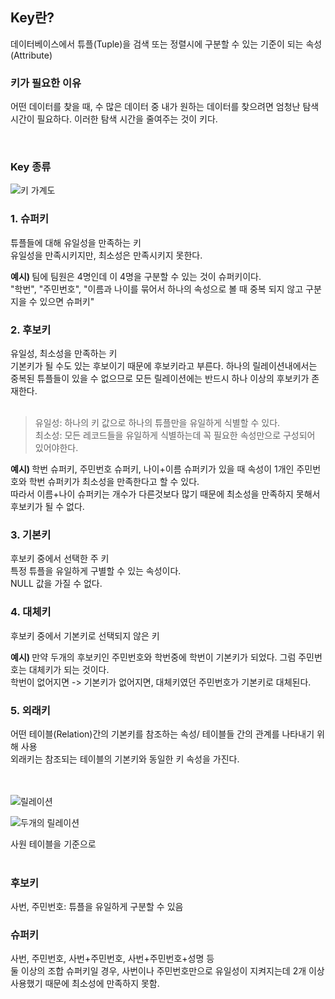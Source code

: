 ## Key란?
데이터베이스에서 튜플(Tuple)을 검색 또는 정렬시에 구분할 수 있는 기준이 되는 속성(Attribute)


### 키가 필요한 이유
어떤 데이터를 찾을 때, 수 많은 데이터 중 내가 원하는 데이터를 찾으려면 엄청난 탐색 시간이 필요하다. 이러한 탐색 시간을 줄여주는 것이 키다.

</br>

### Key 종류
![키 가계도](https://user-images.githubusercontent.com/58407737/211228427-45dde270-8802-4ada-96d6-13cae130309c.png)

<h3> 1. 슈퍼키 </h3>
튜플들에 대해 유일성을 만족하는 키 </br>
유일성을 만족시키지만, 최소성은 만족시키지 못한다. </br>

<b> 예시) </b>
팀에 팀원은 4명인데 이 4명을 구분할 수 있는 것이 슈퍼키이다. </br>
"학번", "주민번호", "이름과 나이를 묶어서 하나의 속성으로 볼 때 중복 되지 않고 구분지을 수 있으면 슈퍼키"
</br>

<h3> 2. 후보키 </h3>
유일성, 최소성을 만족하는 키 </br>
기본키가 될 수도 있는 후보이기 때문에 후보키라고 부른다. </nr>
하나의 릴레이션내에서는 중복된 튜플들이 있을 수 없으므로 모든 릴레이션에는 반드시 하나 이상의 후보키가 존재한다. <br> </br>

> 유일성: 하나의 키 값으로 하나의 튜플만을 유일하게 식별할 수 있다. </br>
> 최소성: 모든 레코드들을 유일하게 식별하는데 꼭 필요한 속성만으로 구성되어 있어야한다.

<b> 예시) </b>
학번 슈퍼키, 주민번호 슈퍼키, 나이+이름 슈퍼키가 있을 때 속성이 1개인 주민번호와 학번 슈퍼키가 최소성을 만족한다고 할 수 있다. </br>
따라서 이름+나이 슈퍼키는 개수가 다른것보다 많기 때문에 최소성을 만족하지 못해서 후보키가 될 수 없다.

<h3> 3. 기본키 </h3>
후보키 중에서 선택한 주 키 </br>
특정 튜플을 유일하게 구별할 수 있는 속성이다. </br>
NULL 값을 가질 수 없다. </br>

<h3> 4. 대체키 </h3> 
후보키 중에서 기본키로 선택되지 않은 키 </br>

<b> 예시) </b>
만약 두개의 후보키인 주민번호와 학번중에 학번이 기본키가 되었다. 그럼 주민번호는 대체키가 되는 것이다. </br>
학번이 없어지면 -> 기본키가 없어지면, 대체키였던 주민번호가 기본키로 대체된다.

<h3> 5. 외래키 </h3>
어떤 테이블(Relation)간의 기본키를 참조하는 속성/ 테이블들 간의 관계를 나타내기 위해 사용 </br>
외래키는 참조되는 테이블의 기본키와 동일한 키 속성을 가진다.

</br>
</br>
</br>


![릴레이션](https://user-images.githubusercontent.com/58407737/211231717-155af669-05f6-4c29-9000-16cbdecbbe3e.png)

![두개의 릴레이션](https://user-images.githubusercontent.com/58407737/211231809-60a514bd-5156-474c-852e-ca14c87871e5.png)

사원 테이블을 기준으로 </br> </br>
### 후보키
사번, 주민번호: 튜플을 유일하게 구분할 수 있음 </br>

### 슈퍼키
사번, 주민번호, 사번+주민번호, 사번+주민번호+성명 등 </br>
둘 이상의 조합 슈퍼키일 경우, 사번이나 주민번호만으로 유일성이 지켜지는데 2개 이상 사용했기 때문에 최소성에 만족하지 못함.



